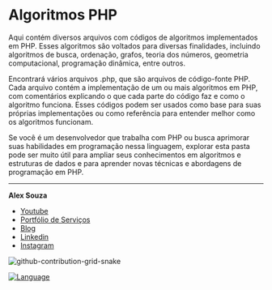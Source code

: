 # Algoritmos PHP
Aqui contém diversos arquivos com códigos de algoritmos implementados em PHP. Esses algoritmos são voltados para diversas finalidades, incluindo algoritmos de busca, ordenação, grafos, teoria dos números, geometria computacional, programação dinâmica, entre outros.

Encontrará vários arquivos .php, que são arquivos de código-fonte PHP. Cada arquivo contém a implementação de um ou mais algoritmos em PHP, com comentários explicando o que cada parte do código faz e como o algoritmo funciona. Esses códigos podem ser usados como base para suas próprias implementações ou como referência para entender melhor como os algoritmos funcionam.

Se você é um desenvolvedor que trabalha com PHP ou busca aprimorar suas habilidades em programação nessa linguagem, explorar esta pasta pode ser muito útil para ampliar seus conhecimentos em algoritmos e estruturas de dados e para aprender novas técnicas e abordagens de programação em PHP.

-----------
**Alex Souza**
- [Youtube](https://www.youtube.com/@alexsouzamsc)
- [Portfólio de Serviços](https://github.com/aasouzaconsult/Cientista-de-Dados)
- [Blog](https://medium.com/blog-do-zouza)
- [Linkedin](https://www.linkedin.com/in/alex-souza/)
- [Instagram](https://www.instagram.com/alexsouzamsc/)

![github-contribution-grid-snake](https://user-images.githubusercontent.com/29084827/164712340-6b03015f-a428-4731-b1b9-a5605de203b2.svg)

[![Language](https://img.shields.io/badge/AlexSouza-yellow.svg)](https://medium.com/blog-do-zouza)
